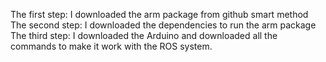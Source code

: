 The first step: I downloaded the arm package from github smart method
The second step: I downloaded the dependencies to run the arm package
The third step: I downloaded the Arduino and downloaded all the commands to make it work with the ROS system.
